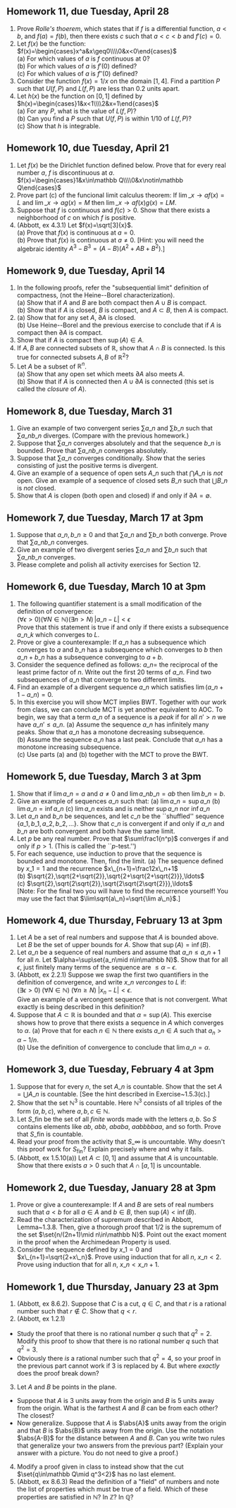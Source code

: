 ## Homework 11, due Tuesday, April 28

1. Prove *Rolle's thoerem*, which states that if $f$ is a differential function, $a\lt b$, and $f(a)=f(b)$, then there exists $c$ such that $a\lt c\lt b$ and $f'(c)=0$.
2. Let $f(x)$ be the function:  
  $f(x)=\begin{cases}x^a&x\geq0\\\\0&x<0\end{cases}$  
  (a) For which values of $a$ is $f$ continuous at $0$?  
  (b) For which values of $a$ is $f'(0)$ defined?  
  (c) For which values of $a$ is $f''(0)$ defined?
3. Consider the function $f(x)=1/x$ on the domain $[1,4]$. Find a partition $P$ such that $U(f,P)$ and $L(f,P)$ are less than $0.2$ units apart.
4. Let $h(x)$ be the function on $[0,1]$ defined by  
  $h(x)=\begin{cases}1&x<1\\\\2&x=1\end{cases}$  
  (a) For any $P$, what is the value of $L(f,P)$?  
  (b) Can you find a $P$ such that $U(f,P)$ is within $1/10$ of $L(f,P)$?  
  (c) Show that $h$ is integrable.

## Homework 10, due Tuesday, April 21

1. Let $f(x)$ be the Dirichlet function defined below. Prove that for every real number $a$, $f$ is discontinuous at $a$.  
  $f(x)=\begin{cases}1&x\in\mathbb Q\\\\0&x\notin\mathbb Q\end{cases}$
2. Prove part (c) of the funcional limit calculus theorem: If $\lim\_{x\to a}f(x)=L$ and $\lim\_{x\to a}g(x)=M$ then $\lim\_{x\to a}f(x)g(x)=LM$.
3. Suppose that $f$ is continuous and $f(c)>0$. Show that there exists a neighborhood of $c$ on which $f$ is positive.
4. (Abbott, ex 4.3.1) Let $f(x)=\sqrt[3]{x}$.  
  (a) Prove that $f(x)$ is continuous at $a=0$.  
  (b) Prove that $f(x)$ is continuous at $a\neq0$. [Hint: you will need the algebraic identity $A^3-B^3=(A-B)(A^2+AB+B^2)$.]

## Homework 9, due Tuesday, April 14

1. In the following proofs, refer the "subsequential limit" definition of compactness, (not the Heine--Borel characterization).  
  (a) Show that if $A$ and $B$ are both compact then $A\cup B$ is compact.  
  (b) Show that if $A$ is closed, $B$ is compact, and $A\subset B$, then $A$ is compact.  
2. (a) Show that for any set $A$, $\partial A$ is closed.  
  (b) Use Heine--Borel and the previous exercise to conclude that if $A$ is compact then $\partial A$ is compact.
3. Show that if $A$ is compact then $\sup(A)\in A$.  
4. If $A,B$ are connected subsets of $\mathbb R$, show that $A\cap B$ is connected. Is this true for connected subsets $A,B$ of $\mathbb R^2$?
5. Let $A$ be a subset of $\mathbb R^n$.  
  (a) Show that any open set which meets $\partial A$ also meets $A$.  
  (b) Show that if $A$ is connected then $A\cup\partial A$ is connected (this set is called the *closure* of $A$).

## Homework 8, due Tuesday, March 31

1. Give an example of two convergent series $\sum a\_n$ and $\sum b\_n$ such that $\sum a\_nb\_n$ diverges. (Compare with the previous homework.)
2. Suppose that $\sum a\_n$ converges absolutely and that the sequence $b\_n$ is bounded. Prove that $\sum a\_nb\_n$ converges absolutely.
3. Suppose that $\sum a\_n$ converges conditionally. Show that the series consisting of just the positive terms is divergent.
4. Give an example of a sequence of open sets $A\_n$ such that $\bigcap A\_n$ is *not* open. Give an example of a sequence of closed sets $B\_n$ such that $\bigcup B\_n$ is *not* closed.
5. Show that $A$ is clopen (both open and closed) if and only if $\partial A=\emptyset$.

## Homework 7, due Tuesday, March 17 at 3pm

1. Suppose that $a\_n,b\_n\geq0$ and that $\sum a\_n$ and $\sum b\_n$ both converge. Prove that $\sum a\_nb\_n$ converges.
2. Give an example of two divergent series $\sum a\_n$ and $\sum b\_n$ such that $\sum a\_nb\_n$ converges.
3. Please complete and polish all activity exercises for Section 12.

## Homework 6, due Tuesday, March 10 at 3pm

1. The following quantifier statement is a small modification of the definition of convergence:  
   $(\forall\epsilon>0)(\forall N\in\mathbb N)(\exists n>N)\,|a\_n-L|<\epsilon$  
   Prove that this statement is true if and only if there exists a subsequence $a\_{n\_k}$ which converges to $L$.
2. Prove or give a counterexample: If $a\_n$ has a subsequence which converges to $a$ and $b\_n$ has a subsequence which converges to $b$ then $a\_n+b\_n$ has a subsequence converging to $a+b$.
3. Consider the sequence defined as follows: $a\_n=$ the reciprocal of the least prime factor of $n$. Write out the first 20 terms of $a\_n$. Find two subsequences of $a\_n$ that converge to two different limits.
4. Find an example of a divergent sequence $a\_n$ which satisfies $\lim(a\_{n+1}-a\_n)=0$.
5. In this exercise you will show MCT implies BWT. Together with our work from class, we can conclude MCT is yet another equivalent to AOC. To begin, we say that a term $a\_n$ of a sequence is a *peak* if for all $n'>n$ we have $a\_n'\leq a\_n$.
  (a) Assume the sequence $a\_n$ has infinitely many peaks. Show that $a\_n$ has a monotone decreasing subsequence.  
  (b) Assume the sequence $a\_n$ has a last peak. Conclude that $a\_n$ has a monotone increasing subsequence.  
  (c) Use parts (a) and (b) together with the MCT to prove the BWT.

## Homework 5, due Tuesday, March 3 at 3pm

1. Show that if $\lim a\_n=a$ and $a\neq0$ and $\lim a\_nb\_n=ab$ then $\lim b\_n=b$.
2. Give an example of sequences $a\_n$ such that:
  (a) $\lim a\_n=\sup a\_n$
  (b) $\lim a\_n=\inf a\_n$
  (c) $\lim a\_n$ exists and is neither $\sup a\_n$ nor $\inf a\_n$
3. Let $a\_n$ and $b\_n$ be sequences, and let $c\_n$ be the ``shuffled'' sequence $\{a\_1,b\_1,a\_2,b\_2,\ldots\}$. Show that $c\_n$ is convergent if and only if $a\_n$ and $b\_n$ are both convergent and both have the same limit.
4. Let $p$ be any real number. Prove that $\sum\frac1{n^p}$ converges if and only if $p>1$. (This is called the ``$p$-test.'')
5. For each sequence, use induction to prove that the sequence is bounded and monotone. Then, find the limit.
  (a) The sequence defined by $x\_1=1$ and the recurrence $x\_{n+1}=\frac12x\_n+1$  
  (b) $\sqrt{2},\sqrt{2+\sqrt{2}},\sqrt{2+\sqrt{2+\sqrt{2}}},\ldots$  
  (c) $\sqrt{2},\sqrt{2\sqrt{2}},\sqrt{2\sqrt{2\sqrt{2}}},\ldots$  
  [Note: For the final two you will have to find the recurrence yourself! You may use the fact that $\lim\sqrt{a\_n}=\sqrt{\lim a\_n}$.]

## Homework 4, due Thursday, February 13 at 3pm

1. Let $A$ be a set of real numbers and suppose that $A$ is bounded above. Let $B$ be the set of upper bounds for $A$. Show that $\sup(A)=\inf(B)$.
2. Let $a\_n$ be a sequence of real numbers and assume that $a\_n\leq a\_{n+1}$ for all $n$. Let $\alpha=\sup\set{a_n\mid n\in\mathbb N}$. Show that for all $\epsilon$, just finitely many terms of the sequence are $\leq\alpha-\epsilon$.
3. (Abbott, ex 2.2.1) Suppose we swap the first two quantifiers in the definition of convergence, and write $x\_n$ *verconges* to $L$ if:  
   $(\exists\epsilon>0)\;(\forall N\in\mathbb N)\;(\forall n\geq N)\;|x_n-L|<\epsilon$.  
   Give an example of a vercongent sequence that is not convergent. What exactly is being described in this definition?
4. Suppose that $A\subset\mathbb R$ is bounded and that $\alpha=\sup(A)$.  This exercise shows how to prove that there exists a sequence in $A$ which converges to $\alpha$.
  (a) Prove that for each $n\in\mathbb N$ there exists $a\_n\in A$ such that $a_n>\alpha-1/n$.  
  (b) Use the definition of convergence to conclude that $\lim a\_n=\alpha$.

## Homework 3, due Tuesday, February 4 at 3pm

1. Suppose that for every $n$, the set $A\_n$ is countable. Show that the set $A=\bigcup A\_n$ is countable. [See the hint described in Exercise~1.5.3(c).]
2. Show that the set $\mathbb N^3$ is countable. Here $\mathbb N^3$ consists of all triples of the form $(a,b,c)$, where $a,b,c\in\mathbb N$.
3. Let $S\_\text{fin}$ be the set of all *finite* words made with the letters $a,b$. So $S$ contains elements like $ab$, $abb$, $ababa$, $aabbbbaa$, and so forth. Prove that $S\_\text{fin}$ is countable.
4. Read your proof from the activity that $S\_{\infty}$ is uncountable. Why doesn't this proof work for $S_\text{fin}$? Explain precisely where and why it fails.
5. (Abbott, ex 1.5.10(a)) Let $A\subset[0,1]$ and assume that $A$ is uncountable. Show that there exists $a>0$ such that $A\cap[a,1]$ is uncountable.

## Homework 2, due Tuesday, January 28 at 3pm

1. Prove or give a counterexample: If $A$ and $B$ are sets of real numbers such that $a\lt b$ for all $a\in A$ and $b\in B$, then $\sup(A)\lt\inf(B)$.
2. Read the characterization of supremum described in Abbott, Lemma~1.3.8. Then, give a thorough proof that $1/2$ is the supremum of the set $\set{n/(2n+1)\mid n\in\mathbb N}$. Point out the exact moment in the proof when the Archimedean Property is used.
3. Consider the sequence defined by $x\_1=0$ and $x\_{n+1}=\sqrt{2+x\_n}$. Prove using induction that for all $n$, $x\_n\lt 2$. Prove using induction that for all $n$, $x\_n\lt x\_{n+1}$.

## Homework 1, due Thursday, January 23 at 3pm

1. (Abbott, ex 8.6.2). Suppose that $C$ is a cut, $q\in C$, and that $r$ is a rational number such that $r\notin C$. Show that $q\lt r$.
2. (Abbott, ex 1.2.1)
  * Study the proof that there is no rational number $q$ such that $q^2=2$. Modify this proof to show that there is no rational number $q$ such that $q^2=3$.
  * Obviously there *is* a rational number such that $q^2=4$, so your proof in the previous part cannot work if $3$ is replaced by $4$. But where *exactly* does the proof break down?
3. Let $A$ and $B$ be points in the plane.
  * Suppose that $A$ is $3$ units away from the origin and $B$ is $5$ units away from the origin. What is the farthest $A$ and $B$ can be from each other? The closest?
  * Now generalize. Suppose that $A$ is $\abs{A}$ units away from the origin and that $B$ is $\abs{B}$ units away from the origin.  Use the notation $\abs{A-B}$ for the distance between $A$ and $B$. Can you write two rules that generalize your two answers from the previous part? (Explain your answer with a picture. You do not need to give a proof.)
4. Modify a proof given in class to instead show that the cut $\set{q\in\mathbb Q\mid q^3<2}$ has no last element.
5. (Abbott, ex 8.6.3) Read the definition of a "field" of numbers and note the list of properties which must be true of a field. Which of these properties are satisfied in $\mathbb N$? In $\mathbb Z$? In $\mathbb Q$?


<script>
  window.MathJax = {
    tex: {
      inlineMath: [['$','$'], ['\\(','\\)']],
      processEscapes: true,
      macros: {
        set: ["{\\left\\{ #1 \\right\\}}", 1],
        abs: ["{\\left| #1 \\right|}", 1],
        lt: ["<"]
      }
    }
  };
</script>
<script id="MathJax-script" async src="https://cdn.jsdelivr.net/npm/mathjax@3/es5/tex-chtml.js"></script>
